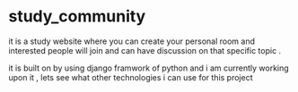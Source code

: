 # study_community 
it is a study website where you can create your personal room and interested people will join and can have discussion on that specific topic .

it is built on by using django framwork of python and i am currently working upon it , lets see what other technologies i can use for this project 

